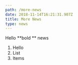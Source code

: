 ```yaml
---
path: /more-news
date: 2018-11-14T16:21:31.907Z
title: More News
type: news
---
```

Hello **bold ** news

1. Hello
2. List
3. Items
